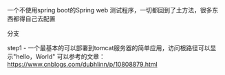 一个不使用spring boot的Spring web 测试程序，一切都回到了土方法，很多东西都得自己去配置


分支

step1 - 一个最基本的可以部署到tomcat服务器的简单应用，访问根路径可以显示"hello，World"
可以参考的文章：https://www.cnblogs.com/dubhlinn/p/10808879.html